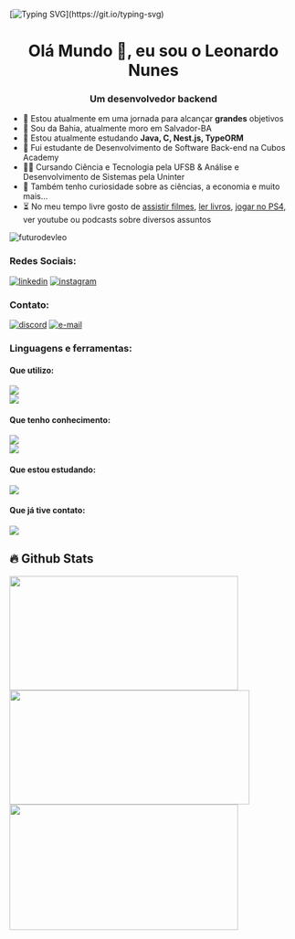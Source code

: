 [![Typing SVG](https://readme-typing-svg.demolab.com?font=White+Rabbit&pause=1000&color=34C924&width=435&lines=Wake+up%2C+Neo...;The+Matrix+has+you...;Follow+the+white+rabbit.)](https://git.io/typing-svg)

<h1 align="center">Olá Mundo 👋, eu sou o Leonardo Nunes</h1>
<h3 align="center">Um desenvolvedor backend</h3>

-  🔭 Estou atualmente em uma jornada para alcançar **grandes** objetivos
-  📍 Sou da Bahia, atualmente moro em Salvador-BA
-  🌱 Estou atualmente estudando **Java, C, Nest.js, TypeORM**
-  🧠 Fui estudante de Desenvolvimento de Software Back-end na Cubos Academy
-  👨‍🎓 Cursando Ciência e Tecnologia pela UFSB & Análise e Desenvolvimento de Sistemas pela Uninter
-  🔎 Também tenho curiosidade sobre as ciências, a economia e muito mais...
-  ⏳ No meu tempo livre gosto de [assistir filmes](https://letterboxd.com/leonunes/), [ler livros](https://www.skoob.com.br/usuario/1639942), [jogar no PS4](https://psnprofiles.com/Juha_bach7), ver youtube ou podcasts sobre diversos assuntos

<p align="left"> <img src="https://komarev.com/ghpvc/?username=futurodevleo&label=Profile%20views&color=0e75b6&style=flat" alt="futurodevleo" /> </p>

<h3 align="left">Redes Sociais:</h3>
<p align="left">
<a href="https://linkedin.com/in/leonardo-nunes-dev" target="blank"><img src="https://skillicons.dev/icons?i=linkedin" alt="linkedin" /></a>
<a href="https://instagram.com/leonnunes07" target="blank"><img src="https://skillicons.dev/icons?i=instagram" alt="instagram" /></a>
</p>

<h3 align="left">Contato:</h3>
<p align="left">
<a href="https://discord.com/users/726271049209086094" target="blank"><img src="https://skillicons.dev/icons?i=discord" alt="discord" /></a>
<a href="mailto:leonunes07@outlook.com" target="blank"><img src="https://skillicons.dev/icons?i=gmail" alt="e-mail" /></a>
</p>

<h3 align="left">Linguagens e ferramentas:</h3>
<h4 align="left">Que utilizo:</h4>
<p align="left">
  <a href="https://skillicons.dev">
    <img src="https://skillicons.dev/icons?i=js,nodejs,express,typescript,postgresql" /><br>
    <img src="https://skillicons.dev/icons?i=git,vscode,postman,jest" />
  </a>
</p>
<h4 align="left">Que tenho conhecimento:</h4>
<p align="left">
  <a href="https://skillicons.dev">
    <img src="https://skillicons.dev/icons?i=html,css,py,vitest" /><br>
    <img src="https://skillicons.dev/icons?i=mysql,mongodb" />
  </a>
</p>
<h4 align="left">Que estou estudando:</h4>
<p align="left">
  <a href="https://skillicons.dev">
    <img src="https://skillicons.dev/icons?i=java,nestjs,c,docker" />
  </a>
</p>
<h4 align="left">Que já tive contato:</h4>
<p align="left">
  <a href="https://skillicons.dev">
    <img src="https://skillicons.dev/icons?i=aws,wordpress" />
  </a>
</p>

## 🔥 Github Stats

<div align="left">
<img height="200px" width="400" src="https://github-readme-stats.vercel.app/api?username=dev-leonunes&show_icons=true&count_private=true&theme=dracula&rank_icon=github">
<img height="200px" width="420" src="http://github-readme-streak-stats.herokuapp.com?user=dev-leonunes&theme=dracula&mode=weekly">
<img height="220px" width="400" src="https://github-readme-stats.vercel.app/api/top-langs/?username=dev-leonunes&show_icons=true&theme=dracula&layout=compact">
</div>
